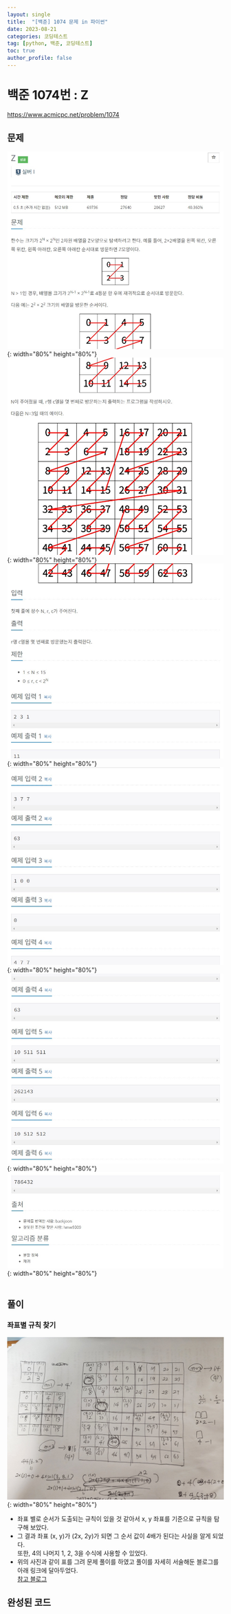 ```yaml
---
layout: single
title:  "[백준] 1074 문제 in 파이썬"
date: 2023-08-21
categories: 코딩테스트
tag: [python, 백준, 코딩테스트]
toc: true
author_profile: false
---
```


# 백준 1074번 : Z
<a href="https://www.acmicpc.net/problem/1074">https://www.acmicpc.net/problem/1074</a>
## 문제
![1](/images/baekjoon/0821/1074/1.jpg){: width="80%" height="80%"}
![2](/images/baekjoon/0821/1074/2.jpg){: width="80%" height="80%"}
![3](/images/baekjoon/0821/1074/3.jpg){: width="80%" height="80%"}
![4](/images/baekjoon/0821/1074/4.jpg){: width="80%" height="80%"}
![5](/images/baekjoon/0821/1074/5.jpg){: width="80%" height="80%"}
![6](/images/baekjoon/0821/1074/6.jpg){: width="80%" height="80%"}
<br><br>

## 풀이
### 좌표별 규칙 찾기
![7](/images/baekjoon/0821/1074/7.jpg){: width="80%" height="80%"}
- 좌표 별로 순서가 도출되는 규칙이 있을 것 같아서 x, y 좌표를 기준으로 규칙을 탐구해 보았다. <br>
- 그 결과 좌표 (x, y)가 (2x, 2y)가 되면 그 순서 값이 4배가 된다는 사실을 알게 되었다.<br> 또한, 4의 나머지 1, 2, 3을 수식에 사용할 수 있었다.
- 위의 사진과 같이 표를 그려 문제 풀이를 하였고 풀이를 자세히 서술해둔 블로그를 아래 링크에 달아두었다. <br>
<a href="https://ggasoon2.tistory.com/11">참고 블로그</a>

## 완성된 코드
<script src="https://gist.github.com/BEANyyy/217b4ddc22941bc2b6eccd3ea84f3e7b.js"></script>
